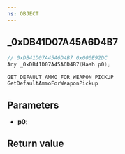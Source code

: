 ```yaml
---
ns: OBJECT
---
```

## _0xDB41D07A45A6D4B7

```c
// 0xDB41D07A45A6D4B7 0x000E92DC
Any _0xDB41D07A45A6D4B7(Hash p0);
```

```
GET_DEFAULT_AMMO_FOR_WEAPON_PICKUP
GetDefaultAmmoForWeaponPickup
```

## Parameters
* **p0**: 

## Return value
